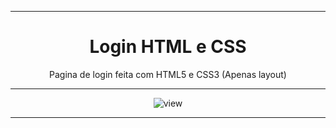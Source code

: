 <hr>
<center>
<h1>Login HTML e CSS</h1>
<p>Pagina de login feita com HTML5 e CSS3 (Apenas layout)<p>
<hr>


![view]()
</center>
<hr>